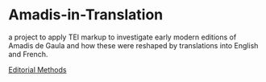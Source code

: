 # Amadis-in-Translation
a project to apply TEI markup to investigate early modern editions of Amadis de Gaula and how these were reshaped by translations into English and French.

<a href="https://github.com/ebeshero/Amadis-in-Translation/wiki/Editing-Methods-for-Amadis-in-Translation">Editorial Methods</a>
